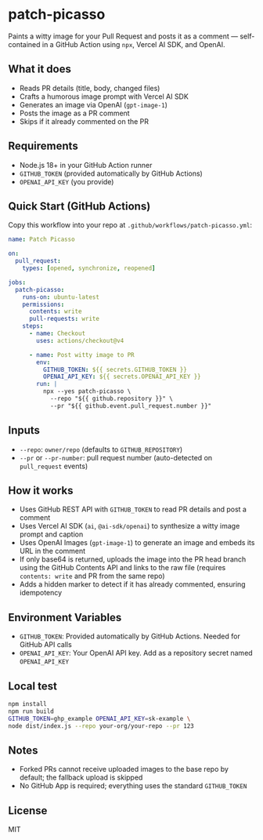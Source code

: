 # patch-picasso

Paints a witty image for your Pull Request and posts it as a comment — self-contained in a GitHub Action using `npx`, Vercel AI SDK, and OpenAI.

## What it does
- Reads PR details (title, body, changed files)
- Crafts a humorous image prompt with Vercel AI SDK
- Generates an image via OpenAI (`gpt-image-1`)
- Posts the image as a PR comment
- Skips if it already commented on the PR

## Requirements
- Node.js 18+ in your GitHub Action runner
- `GITHUB_TOKEN` (provided automatically by GitHub Actions)
- `OPENAI_API_KEY` (you provide)

## Quick Start (GitHub Actions)
Copy this workflow into your repo at `.github/workflows/patch-picasso.yml`:

```yaml
name: Patch Picasso

on:
  pull_request:
    types: [opened, synchronize, reopened]

jobs:
  patch-picasso:
    runs-on: ubuntu-latest
    permissions:
      contents: write
      pull-requests: write
    steps:
      - name: Checkout
        uses: actions/checkout@v4

      - name: Post witty image to PR
        env:
          GITHUB_TOKEN: ${{ secrets.GITHUB_TOKEN }}
          OPENAI_API_KEY: ${{ secrets.OPENAI_API_KEY }}
        run: |
          npx --yes patch-picasso \
            --repo "${{ github.repository }}" \
            --pr "${{ github.event.pull_request.number }}"
```

## Inputs
- `--repo`: `owner/repo` (defaults to `GITHUB_REPOSITORY`)
- `--pr` or `--pr-number`: pull request number (auto-detected on `pull_request` events)

## How it works
- Uses GitHub REST API with `GITHUB_TOKEN` to read PR details and post a comment
- Uses Vercel AI SDK (`ai`, `@ai-sdk/openai`) to synthesize a witty image prompt and caption
- Uses OpenAI Images (`gpt-image-1`) to generate an image and embeds its URL in the comment
- If only base64 is returned, uploads the image into the PR head branch using the GitHub Contents API and links to the raw file (requires `contents: write` and PR from the same repo)
- Adds a hidden marker to detect if it has already commented, ensuring idempotency

## Environment Variables
- `GITHUB_TOKEN`: Provided automatically by GitHub Actions. Needed for GitHub API calls
- `OPENAI_API_KEY`: Your OpenAI API key. Add as a repository secret named `OPENAI_API_KEY`

## Local test
```bash
npm install
npm run build
GITHUB_TOKEN=ghp_example OPENAI_API_KEY=sk-example \
node dist/index.js --repo your-org/your-repo --pr 123
```

## Notes
- Forked PRs cannot receive uploaded images to the base repo by default; the fallback upload is skipped
- No GitHub App is required; everything uses the standard `GITHUB_TOKEN`

## License
MIT
